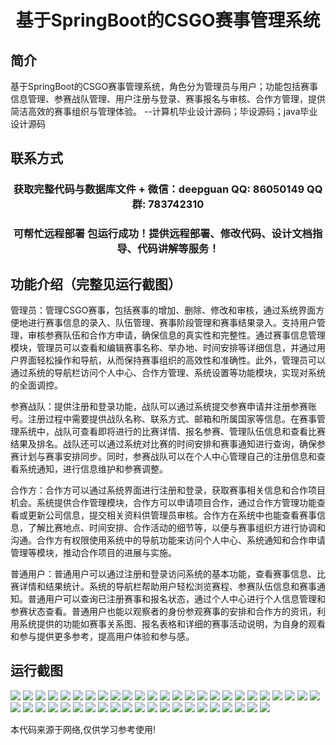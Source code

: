 <p><h1 align="center">基于SpringBoot的CSGO赛事管理系统</h1></p>

## 简介
基于SpringBoot的CSGO赛事管理系统，角色分为管理员与用户；功能包括赛事信息管理、参赛战队管理、用户注册与登录、赛事报名与审核、合作方管理，提供简洁高效的赛事组织与管理体验。    --计算机毕业设计源码；毕设源码；java毕业设计源码


## 联系方式
<p><h3 align="center">获取完整代码与数据库文件 + 微信：deepguan QQ: 86050149 QQ群: 783742310</h3></p>
<p><h3 align="center">可帮忙远程部署 包运行成功！提供远程部署、修改代码、设计文档指导、代码讲解等服务！</h3></p>

## 功能介绍（完整见运行截图）
管理员：管理CSGO赛事，包括赛事的增加、删除、修改和审核，通过系统界面方便地进行赛事信息的录入、队伍管理、赛事阶段管理和赛事结果录入。支持用户管理，审核参赛队伍和合作方申请，确保信息的真实性和完整性。通过赛事信息管理模块，管理员可以查看和编辑赛事名称、举办地、时间安排等详细信息，并通过用户界面轻松操作和导航，从而保持赛事组织的高效性和准确性。此外，管理员可以通过系统的导航栏访问个人中心、合作方管理、系统设置等功能模块，实现对系统的全面调控。

参赛战队：提供注册和登录功能，战队可以通过系统提交参赛申请并注册参赛账号。注册过程中需要提供战队名称、联系方式、邮箱和所属国家等信息。在赛事管理系统中，战队可查看即将进行的比赛详情、报名参赛、管理队伍信息和查看比赛结果及排名。战队还可以通过系统对比赛的时间安排和赛事通知进行查询，确保参赛计划与赛事安排同步。同时，参赛战队可以在个人中心管理自己的注册信息和查看系统通知，进行信息维护和参赛调整。

合作方：合作方可以通过系统界面进行注册和登录，获取赛事相关信息和合作项目机会。系统提供合作管理模块，合作方可以申请项目合作，通过合作方管理功能查看或更新公司信息，提交相关资料供管理员审核。合作方在系统中也能查看赛事信息，了解比赛地点、时间安排、合作活动的细节等，以便与赛事组织方进行协调和沟通。合作方有权限使用系统中的导航功能来访问个人中心、系统通知和合作申请管理等模块，推动合作项目的进展与实施。

普通用户：普通用户可以通过注册和登录访问系统的基本功能，查看赛事信息、比赛详情和结果统计。系统的导航栏帮助用户轻松浏览赛程、参赛队伍信息和赛事通知。普通用户可以查询已注册赛事和报名状态，通过个人中心进行个人信息管理和参赛状态查看。普通用户也能以观察者的身份参观赛事的安排和合作方的资讯，利用系统提供的功能如赛事关系图、报名表格和详细的赛事活动说明，为自身的观看和参与提供更多参考，提高用户体验和参与感。


## 运行截图
![](img/001.jpg)
![](img/002.jpg)
![](img/003.jpg)
![](img/004.jpg)
![](img/005.jpg)
![](img/006.jpg)
![](img/007.jpg)
![](img/008.jpg)
![](img/009.jpg)
![](img/010.jpg)
![](img/011.jpg)
![](img/012.jpg)
![](img/013.jpg)
![](img/014.jpg)
![](img/015.jpg)
![](img/016.jpg)
![](img/017.jpg)
![](img/018.jpg)
![](img/019.jpg)
![](img/020.jpg)
![](img/021.jpg)
![](img/022.jpg)
![](img/023.jpg)
![](img/024.jpg)
![](img/025.jpg)
![](img/026.jpg)
![](img/027.jpg)
![](img/028.jpg)
![](img/029.jpg)
![](img/030.jpg)
![](img/031.jpg)
![](img/032.jpg)
![](img/033.jpg)
![](img/034.jpg)
![](img/035.jpg)
![](img/036.jpg)
![](img/037.jpg)
![](img/038.jpg)
![](img/039.jpg)
![](img/040.jpg)
![](img/041.jpg)
![](img/042.jpg)
![](img/043.jpg)
![](img/044.jpg)
![](img/045.jpg)
![](img/046.jpg)

<p>本代码来源于网络,仅供学习参考使用!</p>
